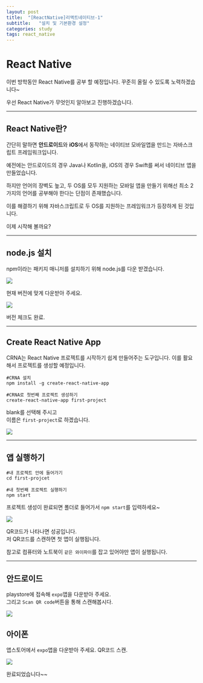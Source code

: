 ```yaml
---
layout: post
title:  "[ReactNative]리액트네이티브-1"
subtitle:   "설치 및 기본환경 설정"
categories: study
tags: react_native
---
```


# React Native

이번 방학동안 React Native를 공부 할 예정입니다. 꾸준히 올릴 수 있도록 노력하겠습니다~

우선 React Native가 무엇인지 알아보고 진행하겠습니다.

---
## React Native란?

간단히 말하면 **안드로이드**와 **iOS**에서 동작하는 네이티브 모바일앱을 만드는 자바스크립트 프레임워크입니다.

예전에는 안드로이드의 경우 Java나 Kotlin을, iOS의 경우 Swift를 써서 네이티브 앱을 만들었습니다.

하지만 언어의 장벽도 높고, 두 OS를 모두 지원하는 모바일 앱을 만들기 위해선 최소 2가지의 언어를 공부해야 한다는 단점이 존재했습니다.

이를 해결하기 위해 자바스크립트로 두 OS를 지원하는 프레임워크가 등장하게 된 것입니다.

이제 시작해 볼까요?

---

## node.js 설치

npm이라는 패키지 매니저를 설치하기 위해 node.js를 다운 받겠습니다.

![](/assets/img/posts/2019-07-13-11-43-57.png)

현재 버전에 맞게 다운받아 주세요.

![](/assets/img/posts/2019-07-13-11-48-27.png)

버전 체크도 완료.

---

## Create React Native App

CRNA는 React Native 프로젝트를 시작하기 쉽게 만들어주는 도구입니다. 이를 활요해서 프로젝트를 생성할 예정입니다.

```
#CRNA 설치
npm install -g create-react-native-app

#CRNA로 첫번째 프로젝트 생성하기
create-react-native-app first-project
```

blank를 선택해 주시고  
이름은 `first-project`로 하겠습니다.

![](/assets/img/posts/2019-07-13-11-54-00.png)

---
## 앱 실행하기 

```
#내 프로젝트 안에 들어가기
cd first-projcet

#내 첫번째 프로젝트 실행하기
npm start
```

프로젝트 생성이 완료되면 폴더로 들어가서 `npm start`를 입력하세요~

![](/assets/img/posts/2019-07-13-12-46-29.png)

QR코드가 나타나면 성공입니다.  
저 QR코드를 스캔하면 첫 앱이 실행됩니다.

참고로 컴퓨터와 노트북이 `같은 와이파이`를 잡고 있어야만 앱이 실행됩니다.

---

## 안드로이드

playstore에 접속해 `expo`앱을 다운받아 주세요.  
그리고 `Scan QR code`버튼을 통해 스캔해봅시다.

![](/assets/img/posts/2019-07-13-12-49-45.png)

## 아이폰

앱스토어에서 `expo`앱을 다운받아 주세요. QR코드 스캔.

![](/assets/img/posts/2019-07-13-13-01-53.png)

완료되었습니다~~
